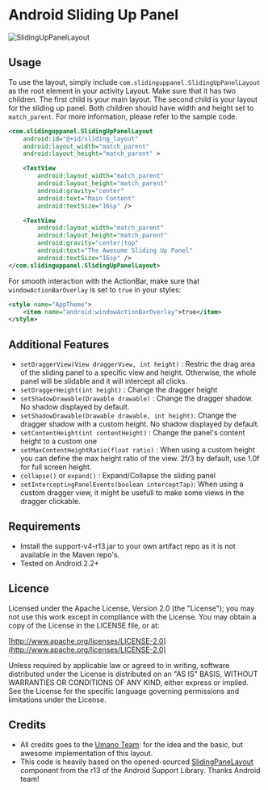 Android Sliding Up Panel
=========================


![SlidingUpPanelLayout](https://raw.github.com/josomers/SlidingUpPanelLayout/dev/slidinguppanel.png)

Usage
-----------
To use the layout, simply include `com.slidinguppanel.SlidingUpPanelLayout` as the root element in your activity Layout. Make sure that it has two children. The first child is your main layout. The second child is your layout for the sliding up panel. Both children should have width and height set to `match_parent`. For more information, please refer to the sample code.

```xml
<com.slidinguppanel.SlidingUpPanelLayout
    android:id="@+id/sliding_layout"
    android:layout_width="match_parent"
    android:layout_height="match_parent" >

    <TextView
        android:layout_width="match_parent"
        android:layout_height="match_parent"
        android:gravity="center"
        android:text="Main Content"
        android:textSize="16sp" />

    <TextView
        android:layout_width="match_parent"
        android:layout_height="match_parent"
        android:gravity="center|top"
        android:text="The Awesome Sliding Up Panel"
        android:textSize="16sp" />
</com.slidinguppanel.SlidingUpPanelLayout>
```
For smooth interaction with the ActionBar, make sure that `windowActionBarOverlay` is set to `true` in your styles:
```xml
<style name="AppTheme">
    <item name="android:windowActionBarOverlay">true</item>
</style>
```

Additional Features
-----------
* `setDraggerView(View draggerView, int height)`    : Restric the drag area of the sliding panel to a specific view and height. Otherwise, the whole panel will be slidable and it will intercept all clicks.
* `setDraggerHeight(int height)`                    : Change the dragger height
* `setShadowDrawable(Drawable drawable)`            : Change the dragger shadow. No shadow displayed by default.
* `setShadowDrawable(Drawable drawable, int height)`: Change the dragger shadow with a custom height. No shadow displayed by default.
* `setContentHeight(int contentHeight)`             : Change the panel's content height to a custom one
* `setMaxContentHeightRatio(float ratio)`           : When using a custom height you can define the max height ratio of the view. 2f/3 by default, use 1.0f for full screen height.
* `collapse()` or `expand()`                        : Expand/Collapse the sliding panel
* `setInterceptingPanelEvents(boolean interceptTap)`: When using a custom dragger view, it might be usefull to make some views in the dragger clickable.

Requirements
-----------
* Install the support-v4-r13.jar to your own artifact repo as it is not available in the Maven repo's.
* Tested on Android 2.2+

Licence
-----------
Licensed under the Apache License, Version 2.0 (the "License");
you may not use this work except in compliance with the License.
You may obtain a copy of the License in the LICENSE file, or at:

  [http://www.apache.org/licenses/LICENSE-2.0](http://www.apache.org/licenses/LICENSE-2.0)

Unless required by applicable law or agreed to in writing, software
distributed under the License is distributed on an "AS IS" BASIS,
WITHOUT WARRANTIES OR CONDITIONS OF ANY KIND, either express or implied.
See the License for the specific language governing permissions and
limitations under the License.

Credits
-----------
* All credits goes to the [Umano Team](http://umanoapp.com): for the idea and the basic, but awesome implementation of this layout.
* This code is heavily based on the opened-sourced [SlidingPaneLayout](http://developer.android.com/reference/android/support/v4/widget/SlidingPaneLayout.html) component from the r13 of the Android Support Library. Thanks Android team!